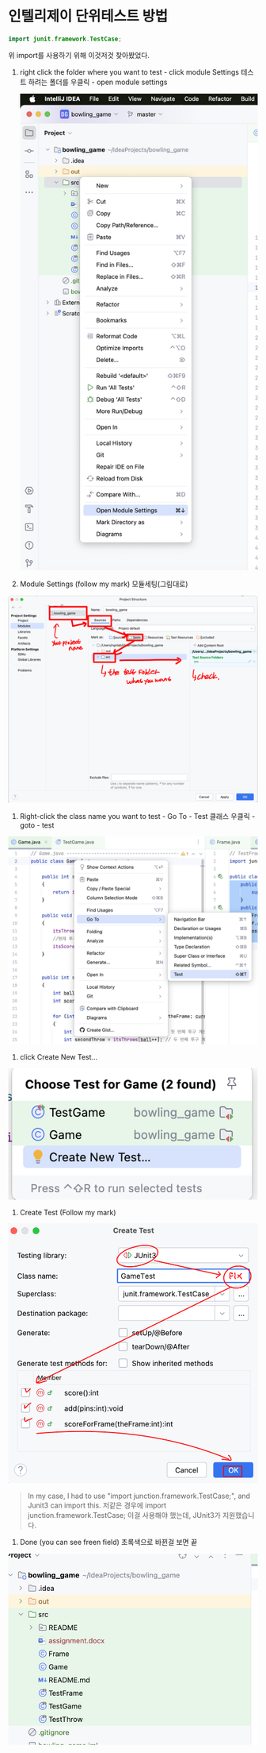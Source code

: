 # 인텔리제이 단위테스트 방법

```java
import junit.framework.TestCase;
```

위 import를 사용하기 위해 이것저것 찾아봤었다.

1. right click the folder where you want to test - click module Settings
테스트 하려는 폴더를 우클릭 - open module settings
    
    ![Untitled](intelij_unitest_settings/Untitled.png)
    
2. Module Settings (follow my mark)
모듈세팅(그림대로)

![Untitled](intelij_unitest_settings/Untitled%201.png)

1. Right-click the class name you want to test - Go To - Test
클래스 우클릭 -goto - test

![Untitled](intelij_unitest_settings/Untitled%202.png)

1. click Create New Test…

![Untitled](intelij_unitest_settings/Untitled%203.png)

1. Create Test (Follow my mark)

![Untitled](intelij_unitest_settings/Untitled%204.png)

> In my case, I had to use "import junction.framework.TestCase;", and Junit3 can import this. 
저같은 경우에 import junction.framework.TestCase; 이걸 사용해야 했는데, JUnit3가 지원했습니다.
> 
1. Done (you can see freen field)
초록색으로 바뀐걸 보면 끝

![Untitled](intelij_unitest_settings/Untitled%205.png)
